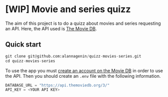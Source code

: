 # [WIP] Movie and series quizz

The aim of this project is to do a quizz about movies and series requesting an API. Here, the API used is [The Movie DB](https://www.themoviedb.org/).


## Quick start

```python
git clone git@github.com:alannagenin/quizz-movies-series.git
cd quizz-movies-series
```

To use the app you must [create an account on the Movie DB](https://www.themoviedb.org/documentation/api) in order to use the API. Then you should create an `.env` file with the following information.

```python
DATABASE_URL = "https://api.themoviedb.org/3/"
API_KEY = <YOUR API KEY>
```